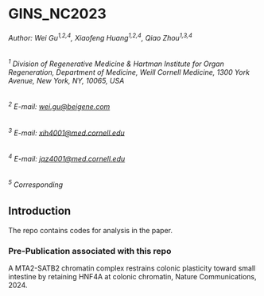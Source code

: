 # GINS_NC2023

###### Author: Wei Gu<sup>1,2,4</sup>, Xiaofeng Huang<sup>1,2,4</sup>, Qiao Zhou<sup>1,3,4</sup>
###### <sup>1</sup> Division of Regenerative Medicine & Hartman Institute for Organ Regeneration, Department of Medicine, Weill Cornell Medicine, 1300 York Avenue, New York, NY, 10065, USA
###### <sup>2</sup> E-mail: wei.gu@beigene.com
###### <sup>3</sup> E-mail: xih4001@med.cornell.edu 
###### <sup>4</sup> E-mail: jqz4001@med.cornell.edu 
###### <sup>5</sup> Corresponding

## Introduction
The repo contains codes for analysis in the paper.

### Pre-Publication associated with this repo
A MTA2-SATB2 chromatin complex restrains colonic plasticity toward small intestine by retaining HNF4A at colonic chromatin, Nature Communications, 2024.

